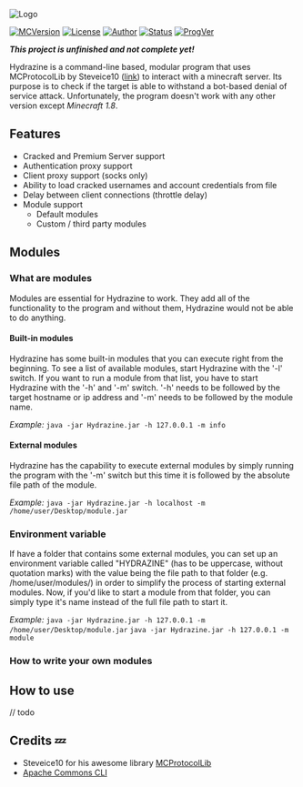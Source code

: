 ![Logo](http://i.imgur.com/mqn4TON.png)

[![MCVersion](https://img.shields.io/badge/Minecraft%20version-1.8-orange.svg)](https://minecraft.net)
[![License](https://img.shields.io/badge/License-MIT-green.svg)](https://opensource.org/licenses/mit-license.html)
[![Author](https://img.shields.io/badge/Author-xTACTIXzZ-yellow.svg)](https://github.com/xTACTIXzZ)
[![Status](https://img.shields.io/badge/Status-Alpha-red.svg)](https://alphavulture.com/wp-content/uploads/2013/12/alpha.png)
[![ProgVer](https://img.shields.io/badge/Program%20version-1.0-blue.svg)](https://github.com/xTACTIXzZ/Hydrazine)



***This project is unfinished and not complete yet!***

Hydrazine is a command-line based, modular program that uses MCProtocolLib by Steveice10 ([link](https://github.com/Steveice10/MCProtocolLib)) to interact with a minecraft server. Its purpose is to check if the target is able to withstand a bot-based denial of service attack. Unfortunately, the program doesn't work with any other version except *Minecraft 1.8*.


## Features
* Cracked and Premium Server support
* Authentication proxy support
* Client proxy support (socks only)
* Ability to load cracked usernames and account credentials from file
* Delay between client connections (throttle delay)
* Module support
  * Default modules
  * Custom / third party modules


## Modules
### What are modules
Modules are essential for Hydrazine to work. They add all of the functionality to the program and without them, Hydrazine would not be able to do anything.

#### Built-in modules
Hydrazine has some built-in modules that you can execute right from the beginning. To see a list of available modules, start Hydrazine with the '-l' switch. If you want to run a module from that list, you have to start Hydrazine with the '-h' and '-m' switch. '-h' needs to be followed by the target hostname or ip address and '-m' needs to be followed by the module name.

*Example:* ```java -jar Hydrazine.jar -h 127.0.0.1 -m info```
#### External modules
Hydrazine has the capability to execute external modules by simply running the program with the '-m' switch but this time it is followed by the absolute file path of the module.

*Example:* ```java -jar Hydrazine.jar -h localhost -m /home/user/Desktop/module.jar```

### Environment variable
If have a folder that contains some external modules, you can set up an environment variable called "HYDRAZINE" (has to be uppercase, without quotation marks) with the value being the file path to that folder (e.g. /home/user/modules/) in order to simplify the process of starting external modules. Now, if you'd like to start a module from that folder, you can simply type it's name instead of the full file path to start it.

*Example:*
```java -jar Hydrazine.jar -h 127.0.0.1 -m /home/user/Desktop/module.jar```
```java -jar Hydrazine.jar -h 127.0.0.1 -m module```

### How to write your own modules

## How to use
// todo

## Credits :zzz:

* Steveice10 for his awesome library [MCProtocolLib](https://github.com/Steveice10/MCProtocolLib)
* [Apache Commons CLI](https://commons.apache.org/proper/commons-cli/)
